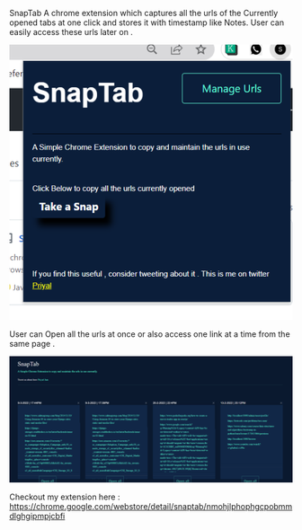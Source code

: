 SnapTab
A chrome extension which captures all the urls of the Currently opened tabs at one click and stores it with timestamp like Notes.
User can easily access these urls later on .

![](./images/popup.png)

User can Open all the urls at once or also access one link at a time from the same page .

![](./images/manage.png)

Checkout my extension here : https://chrome.google.com/webstore/detail/snaptab/nmohjlphophgcpobmmdlghgipmpjcbfi

